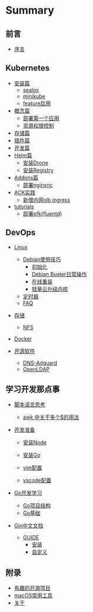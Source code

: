 # Summary

## 前言

* [序言](README.md)

## Kubernetes

* [安装篇](kubernetes/install/index.md)
    * [sealos](kubernetes/install/sealos.md)
    * [minikube](kubernetes/install/minikube.md)
    * [feature启用](kubernetes/install/feature.md)
* [概念篇](kubernetes/intro/index.md)
    * [部署第一个应用](kubernetes/intro/deploy.md)
    * [资源权限控制](kubernetes/intro/sa.md)
* [存储篇](kubernetes/storage/index.md)
* [插件篇](kubernetes/plugins/index.md)
* [开发篇](kubernetes/dev/index.md)
* [Helm篇](kubernetes/helm/install.md)
    * [安装Drone](kubernetes/helm/drone.md)
    * [安装Registry](kubernetes/helm/docker-registry.md)
* [Addons篇](kubernetes/addons/index.md)
    * [部署nginxnc](kubernetes/addons/ingress/nginxnc-ingress.md)
* [ACK实践](kubernetes/ack/index.md)
    * [新增内网slb ingress](kubernetes/ack/ingress.md)
* [tutorials]()
    * [部署efk(fluentd)](kubernetes/tutorials/setup_efk_logging_stack.md)

## DevOps

* [Linux](linux/index.md)
    * [Debian使用技巧](linux/linux.md)
        * [初始化](linux/init.md)
        * [Debian Buster日常操作](linux/debian-buster-op.md)
        * [在线重装](linux/reinstall.md)
        * [轻量云升级内核](linux/aliyun_debian_upgrade_kernel.md)
    * [定时器](linux/timers.md)    
    * [FAQ](linux/faq.md)

* [存储](storage/storage.md)
    * [NFS](storage/nfs.md)

* [Docker](docker/index.md)

* [开源软件]()
    * [DNS-Adguard](soft/dns/adguard.md)
    * [OpenLDAP](soft/ldap/openldap_install.md)

## 学习开发那点事

* [脚本语言思考]()
    * [awk 中关于多个$的用法](develop/shell/awk-func.md)

* [开发准备]()
    * [安装Node](develop/env/nodejs.md)
    * [安装Go](develop/env/go.md)

    * [vim配置](develop/env/vim_config.md)
    * [vscode配置](develop/env/vscode_config.md)

* [Go开发学习]()
    * [Go项目结构](develop/gostudy/project-layout.md)
    * [Go基础](develop/gostudy/ch01/index.md)
* [Gin中文文档]()
    * [GUIDE]()
        * [安装](gin/guide/installation.md)
        * [自定义](gin/guide/customization.md)


## 附录

* [有趣的开源项目](appendix/index.md)
* [macOS常用工具](appendix/macOS-apps.md)
* [关于](appendix/about.md)
